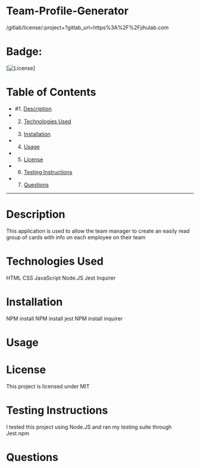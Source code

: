 # Team-Profile-Generator

/gitlab/license/:project+?gitlab_url=https%3A%2F%2Fjihulab.com

# Badge:

[![License](https://img.shields.io/badge/License%3A-MIT-green)]

# Table of Contents

* #1.  [Description](#description)
* 2.  [Technologies Used](#technologies-used)
* 3.  [Installation](#installation)
* 4.  [Usage](#usage)
* 5.  [License](#license)
* 6.  [Testing Instructions](#testing-instructions)
* 7.  [Questions](#questions)

---

# Description

This application is used to allow the team manager to create an easily read group of cards with info on each employee on their team

# Technologies Used

HTML
CSS
JavaScript
Node.JS
Jest
Inquirer

# Installation

NPM install
NPM install jest
NPM install inquirer

# Usage

# License

This project is licensed under MIT

# Testing Instructions

I tested this project using Node.JS and ran my testing suite through Jest.npm

# Questions

